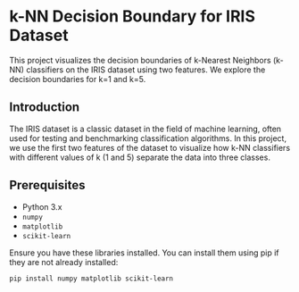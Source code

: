 # k-NN Decision Boundary for IRIS Dataset

This project visualizes the decision boundaries of k-Nearest Neighbors (k-NN) classifiers on the IRIS dataset using two features. We explore the decision boundaries for k=1 and k=5.

## Introduction

The IRIS dataset is a classic dataset in the field of machine learning, often used for testing and benchmarking classification algorithms. In this project, we use the first two features of the dataset to visualize how k-NN classifiers with different values of k (1 and 5) separate the data into three classes.

## Prerequisites

- Python 3.x
- `numpy`
- `matplotlib`
- `scikit-learn`

Ensure you have these libraries installed. You can install them using pip if they are not already installed:

```bash
pip install numpy matplotlib scikit-learn
